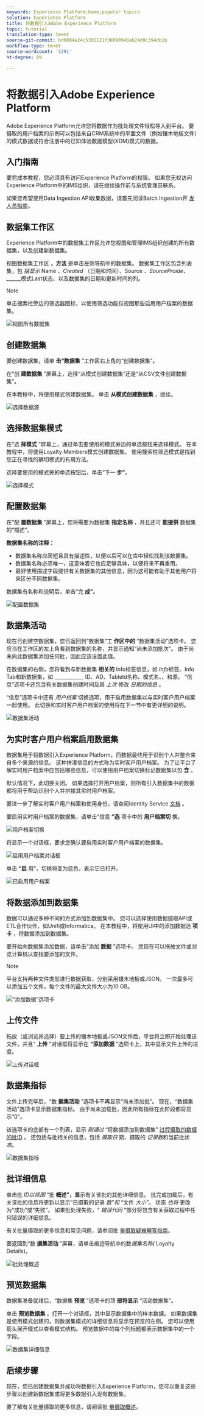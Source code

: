 ```yaml
---
keywords: Experience Platform;home;popular topics
solution: Experience Platform
title: 将数据引入Adobe Experience Platform
topic: tutorial
translation-type: tm+mt
source-git-commit: bd9884a24c5301121f30090946ab24d9c394db1b
workflow-type: tm+mt
source-wordcount: '1291'
ht-degree: 0%

---
```



# 将数据引入Adobe Experience Platform

Adobe Experience Platform允许您将数据作为批处理文件轻松导入到平台。 要摄取的用户档案的示例可以包括来自CRM系统中的平面文件（例如镶木地板文件）的模式数据或符合注册中的已知体验数据模型(XDM)模式的数据。

## 入门指南

要完成本教程，您必须具有访问Experience Platform的权限。 如果您无权访问Experience Platform中的IMS组织，请在继续操作前与系统管理员联系。

如果您希望使用Data Ingestion API收集数据，请首先阅读Batch Ingestion开 [发人员指南](../batch-ingestion/api-overview.md)。

## 数据集工作区

Experience Platform中的数据集工作区允许您视图和管理IMS组织创建的所有数据集，以及创建新数据集。

视图数据集工作区 **，方法** 是单击左侧导航中的数据集。 数据集工作区包含列表集，包 _括显示_ Name _、Created_ （日期和时间）、Source _、SourceProide、_______&#x200B;模式Last状态、以及数据集的日期和更新时间的列。

>[!NOTE]
>
>单击搜索栏旁边的筛选器图标，以使用筛选功能仅视图那些启用用户档案的数据集。

![视图所有数据集](../images/tutorials/ingest-batch-data/datasets_workspace.png)

## 创建数据集

要创建数据集，请单 **击“数据集** ”工作区右上角的“创建数据集”。

在“创 **建数据集** ”屏幕上，选择“从模式创建数据集”还是“从CSV文件创建数据集”。

在本教程中，将使用模式创建数据集。 单击 **从模式创建数据集** ，继续。

![选择数据源](../images/tutorials/ingest-batch-data/create_dataset.png)

## 选择数据集模式

在“选 **择模式** ”屏幕上，通过单击要使用的模式旁边的单选按钮来选择模式。 在本教程中，将使用Loyalty Members模式创建数据集。 使用搜索栏筛选模式是找到您正在寻找的确切模式的有用方法。

选择要使用的模式旁的单选按钮后，单击“下一 **步”**。

![选择模式](../images/tutorials/ingest-batch-data/select_schema.png)

## 配置数据集

在“配 **置数据集** ”屏幕上，您将需要为数据集 **指定名称** ，并且还可 **能提供** 数据集的“描述”。

**数据集名称的注释：**

- 数据集名称应简短且具有描述性，以便以后可以在库中轻松找到该数据集。
- 数据集名称必须唯一，这意味着它也应足够具体，以便将来不再重用。
- 最好使用描述字段提供有关数据集的其他信息，因为这可能有助于其他用户将来区分不同数据集。

数据集有名称和说明后，单击“完 **成”**。

![配置数据集](../images/tutorials/ingest-batch-data/configure_dataset.png)

## 数据集活动

现在已创建空数据集，您已返回到“数据集”工 **作区中的** “数据集活动”选项卡。 您应当在工作区的左上角看到数据集的名称，并显示通知“尚未添加批次”。 由于尚未向此数据集添加任何批，因此应该设置此值。

在数据集的右侧，您将看到与新数据集 **相关的** Info标签信息，如 _Info_&#x200B;标签、Info Tab和新数据集，如 ____________ ID、AD、TableId名称、模式名、、和源。 “信息”选项卡还包含有关数据集创建时间及其 _上次_ 修改 _日期的信息_ 。

“信息”选项卡中还有 _用户档案_ 切换选项，用于启用数据集以与实时客户用户档案一起使用。 此切换和实时客户用户档案的使用将在下一节中有更详细的说明。

![数据集活动](../images/tutorials/ingest-batch-data/dataset_activity.png)

## 为实时客户用户档案启用数据集

数据集用于将数据引入Experience Platform，而数据最终用于识别个人并整合来自多个来源的信息。 这种拼凑信息的方式称为实时客户用户档案。 为了让平台了解实时用户档案中应包括哪些信息，可以使用用户档案切换标记数据集以包 **含** 。

默认情况下，此切换关闭。 如果选择打开用户档案，则所有引入数据集中的数据都将用于帮助识别个人并拼接其实时用户档案。

要进一步了解实时客户用户档案和使用身份，请查阅Identity Service [文档](../../identity-service/home.md) 。

要启用实时用户档案的数据集，请单击“信息 **”选** 项卡中的 **用户档案切** 换。

![用户档案切换](../images/tutorials/ingest-batch-data/enable_dataset_unified_profile.png)

将显示一个对话框，要求您确认要启用实时客户用户档案的数据集。

![启用用户档案对话框](../images/tutorials/ingest-batch-data/confirm_dataset_enable.png)

单击 **“启** 用”，切换将变为蓝色，表示它已打开。

![已启用用户档案](../images/tutorials/ingest-batch-data/dataset_enabled.png)

## 将数据添加到数据集

数据可以通过多种不同的方式添加到数据集中。 您可以选择使用数据摄取API或ETL合作伙伴，如Unifi或Informatica。 在本教程中，将使用UI中的添加数据选 **项卡** ，将数据添加到数据集。

要开始向数据集添加数据，请单击“添加 **数据** ”选项卡。 您现在可以拖放文件或浏览计算机以查找要添加的文件。

>[!NOTE]
>
>平台支持两种文件类型进行数据获取，分别采用镶木地板或JSON。 一次最多可以添加五个文件，每个文件的最大文件大小为10 GB。

![“添加数据”选项卡](../images/tutorials/ingest-batch-data/add_data.png)

## 上传文件

拖放（或浏览并选择）要上传的镶木地板或JSON文件后，平台将立即开始处理该文件，并且“ **上传** ”对话框将显示在 **“添加数据** ”选项卡上，其中显示文件上传的进度。

![上传对话框](../images/tutorials/ingest-batch-data/uploading.png)

## 数据集指标

文件上传完毕后，“数 **据集活动** ”选项卡不再显示“尚未添加批”。 现在，“数据集活动”选项卡显示数据集指标。 由于尚未加载批，因此所有指标在此阶段都将显示“0”。

该选项卡的底部有一个列表，显示 _刚通过_ “将数据添加到数据集” [过程摄取的数据的批ID](#add-data-to-dataset) 。 还包括与批相关的信息，包括 _摄取日_ 期、摄取的 _记录数_&#x200B;和当前批状 _态_。

![数据集指标](../images/tutorials/ingest-batch-data/batch_loading.png)

## 批详细信息

单击批 _ID以视图_ “批 **概述”，显**&#x200B;示有关该批的其他详细信息。 批完成加载后，有关该批的信息将更新以显示“已摄取的记录 _数”和_ “文件 _大小”_。 状态 _也将_ 更改为“成功”或“失败”。 如果批处理失败，“ _错误代码_ ”部分将包含有关获取过程中任何错误的详细信息。

有关批量摄取的更多信息和常见问题，请参阅批 [量摄取疑难解答指南](../batch-ingestion/troubleshooting.md)。

要返回到“数 **据集活动** ”屏幕，请单击痕迹导航中的数&#x200B;_据集名称(_ Loyalty Details)。

![批处理概述](../images/tutorials/ingest-batch-data/batch_overview.png)

## 预览数据集

数据集准备就绪后，“数据集 **预览** ”选项卡的顶 **部将显示** “活动数据集”。

单击 **预览数据集** ，打开一个对话框，其中显示数据集中的样本数据。 如果数据集是使用模式创建的，则数据集模式的详细信息将显示在预览的左侧。 您可以使用箭头展开模式以查看模式结构。 预览数据中的每个列标题都表示数据集中的一个字段。

![数据集详细信息](../images/tutorials/ingest-batch-data/dataset_details.png)

## 后续步骤

现在，您已创建数据集并成功将数据引入Experience Platform，您可以重复这些步骤以创建新数据集或将更多数据引入现有数据集。

要了解有关批量摄取的更多信息，请阅读批 [量摄取概述](../batch-ingestion/overview.md)。
